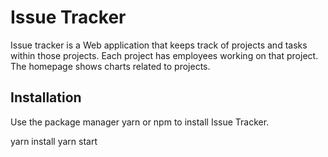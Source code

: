 # Issue Tracker

Issue tracker is a Web application that keeps track of projects and tasks within those projects. Each project has employees working on that project. The homepage shows charts related to projects.

## Installation

Use the package manager yarn or npm to install Issue Tracker.

yarn install
yarn start


